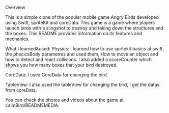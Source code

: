 Overview

This is a simple clone of the popular mobile game Angry Birds developed using Swift, spriteKit and coreData. This game is a game where players launch birds with a slingshot to destroy and 
taking down the structures and the boxes. This README provides information on its features and mechanics.

What I learned&used: 
Physics:
I learned how to use spritekit basics at swift, the phscicsBody parametres and used them, How to move an object and how to detect and react collisions.  I also added a scoreCounter which shows you how many boxes that your bird destroyed.


CoreData: 
I used CoreData for changing the bird. 


TableView: 
I also used the tableView for changing the bird, I get the datas from coreData.



You can check the photos and videos about the game at calmBird/READMEMEDIA.



